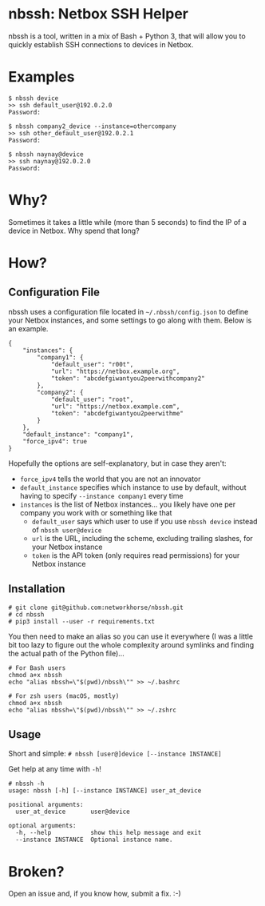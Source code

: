 # nbssh: Netbox SSH Helper
nbssh is a tool, written in a mix of Bash + Python 3, that will allow you to quickly establish SSH connections to devices in Netbox.

# Examples
```
$ nbssh device
>> ssh default_user@192.0.2.0
Password:

$ nbssh company2_device --instance=othercompany
>> ssh other_default_user@192.0.2.1
Password:

$ nbssh naynay@device
>> ssh naynay@192.0.2.0
Password:
```

# Why?
Sometimes it takes a little while (more than 5 seconds) to find the IP of a device in Netbox. Why spend that long?

# How?
## Configuration File
nbssh uses a configuration file located in `~/.nbssh/config.json` to define your Netbox instances, and some settings to go along with them. Below is an example.

```
{
    "instances": {
        "company1": {
            "default_user": "r00t",
            "url": "https://netbox.example.org",
            "token": "abcdefgiwantyou2peerwithcompany2"
        },
        "company2": {
            "default_user": "root", 
            "url": "https://netbox.example.com",
            "token": "abcdefgiwantyou2peerwithme"
        }
    },
    "default_instance": "company1",
    "force_ipv4": true
}
```

Hopefully the options are self-explanatory, but in case they aren't:

* `force_ipv4` tells the world that you are not an innovator
* `default_instance` specifies which instance to use by default, without having to specify `--instance company1` every time
* `instances` is the list of Netbox instances... you likely have one per company you work with or something like that
    * `default_user` says which user to use if you use `nbssh device` instead of `nbssh user@device`
    * `url` is the URL, including the scheme, excluding trailing slashes, for your Netbox instance
    * `token` is the API token (only requires read permissions) for your Netbox instance

## Installation
```
# git clone git@github.com:networkhorse/nbssh.git
# cd nbssh
# pip3 install --user -r requirements.txt
```

You then need to make an alias so you can use it everywhere (I was a little bit too lazy to figure out the whole complexity around symlinks and finding the actual path of the Python file)...

```
# For Bash users
chmod a+x nbssh
echo "alias nbssh=\"$(pwd)/nbssh\"" >> ~/.bashrc

# For zsh users (macOS, mostly)
chmod a+x nbssh
echo "alias nbssh=\"$(pwd)/nbssh\"" >> ~/.zshrc
```

## Usage
Short and simple:
```# nbssh [user@]device [--instance INSTANCE]```

Get help at any time with `-h`!
```
# nbssh -h
usage: nbssh [-h] [--instance INSTANCE] user_at_device

positional arguments:
  user_at_device       user@device

optional arguments:
  -h, --help           show this help message and exit
  --instance INSTANCE  Optional instance name.
```

# Broken?
Open an issue and, if you know how, submit a fix. :-)
